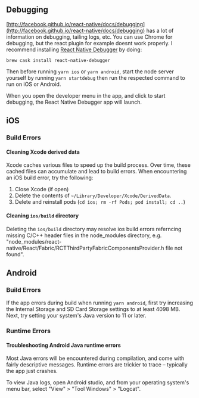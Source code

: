 ## Debugging

[http://facebook.github.io/react-native/docs/debugging](http://facebook.github.io/react-native/docs/debugging) has a lot of information on debugging, tailing logs, etc. You can use Chrome for debugging, but the react plugin for example doesnt work properly. I recommend installing [React Native Debugger](https://github.com/jhen0409/react-native-debugger) by doing:

```
brew cask install react-native-debugger
```

Then before running `yarn ios` or `yarn android`, start the node server yourself by running `yarn startdebug` then run the respected command to run on iOS or Android.

When you open the developer menu in the app, and click to start debugging, the React Native Debugger app will launch.

## iOS

### Build Errors

#### Cleaning Xcode derived data

Xcode caches various files to speed up the build process. Over time, these cached files can accumulate and lead to build errors. When encountering an iOS build error, try the following:

1. Close Xcode (if open)
2. Delete the contents of `~/Library/Developer/Xcode/DerivedData`.
3. Delete and reinstall pods (`cd ios; rm -rf Pods; pod install; cd ..`)

#### Cleaning `ios/build` directory

Deleting the `ios/build` directory may resolve ios build errors referncing missing C/C++ header files in the node_modules directory, e.g. "node_modules/react-native/React/Fabric/RCTThirdPartyFabricComponentsProvider.h file not found".

## Android

### Build Errors

If the app errors during build when running `yarn android`, first try increasing the Internal Storage and SD Card Storage settings to at least 4098 MB. Next, try setting your system's Java version to 11 or later.

### Runtime Errors

#### Troubleshooting Android Java runtime errors

Most Java errors will be encountered during compilation, and come with fairly
descriptive messages. Runtime errors are trickier to trace – typically the app
just crashes.

To view Java logs, open Android studio, and from your operating system's menu
bar, select "View" > "Tool Windows" > "Logcat".